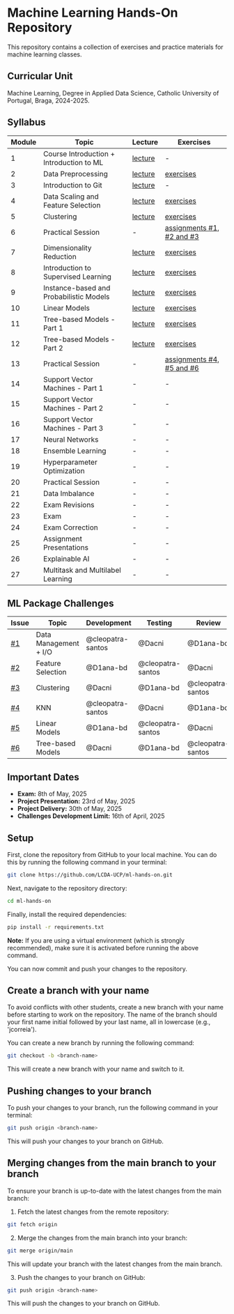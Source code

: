 # Machine Learning Hands-On Repository

This repository contains a collection of exercises and practice materials for machine learning classes.

## Curricular Unit
Machine Learning, Degree in Applied Data Science, Catholic University of Portugal, Braga, 2024-2025.

## Syllabus

| **Module** | **Topic**                                | **Lecture**                                                                     | **Exercises**                                                                      |
|------------|------------------------------------------|---------------------------------------------------------------------------------|------------------------------------------------------------------------------------|
| 1          | Course Introduction + Introduction to ML | [lecture](https://github.com/LCDA-UCP/ml-hands-on/tree/main/lectures/session01) | -                                                                                  |
| 2          | Data Preprocessing                       | [lecture](https://github.com/LCDA-UCP/ml-hands-on/tree/main/lectures/session02) | [exercises](https://github.com/LCDA-UCP/ml-hands-on/tree/main/exercises/session02) |
| 3          | Introduction to Git                      | [lecture](https://github.com/LCDA-UCP/ml-hands-on/tree/main/lectures/session03) | -                                                                                  |
| 4          | Data Scaling and Feature Selection       | [lecture](https://github.com/LCDA-UCP/ml-hands-on/tree/main/lectures/session04) | [exercises](https://github.com/LCDA-UCP/ml-hands-on/tree/main/exercises/session04) |
| 5          | Clustering                               | [lecture](https://github.com/LCDA-UCP/ml-hands-on/tree/main/lectures/session05) | [exercises](https://github.com/LCDA-UCP/ml-hands-on/tree/main/exercises/session05) |
| 6          | Practical Session                        | -                                                                               | [assignments #1, #2 and #3](https://github.com/LCDA-UCP/ml-hands-on/issues)        |
| 7          | Dimensionality Reduction                 | [lecture](https://github.com/LCDA-UCP/ml-hands-on/tree/main/lectures/session07) | [exercises](https://github.com/LCDA-UCP/ml-hands-on/tree/main/exercises/session07) |
| 8          | Introduction to Supervised Learning      | [lecture](https://github.com/LCDA-UCP/ml-hands-on/tree/main/lectures/session08) | [exercises](https://github.com/LCDA-UCP/ml-hands-on/tree/main/exercises/session08) |
| 9          | Instance-based and Probabilistic Models  | [lecture](https://github.com/LCDA-UCP/ml-hands-on/tree/main/lectures/session09) | [exercises](https://github.com/LCDA-UCP/ml-hands-on/tree/main/exercises/session09) |
| 10         | Linear Models                            | [lecture](https://github.com/LCDA-UCP/ml-hands-on/tree/main/lectures/session10) | [exercises](https://github.com/LCDA-UCP/ml-hands-on/tree/main/exercises/session10) |
| 11         | Tree-based Models - Part 1               | [lecture](https://github.com/LCDA-UCP/ml-hands-on/tree/main/lectures/session11) | [exercises](https://github.com/LCDA-UCP/ml-hands-on/tree/main/exercises/session11) |
| 12         | Tree-based Models - Part 2               | [lecture](https://github.com/LCDA-UCP/ml-hands-on/tree/main/lectures/session12) | [exercises](https://github.com/LCDA-UCP/ml-hands-on/tree/main/exercises/session12) |
| 13         | Practical Session                        | -                                                                               | [assignments #4, #5 and #6](https://github.com/LCDA-UCP/ml-hands-on/issues)        |
| 14         | Support Vector Machines - Part 1         | -                                                                               | -                                                                                  |
| 15         | Support Vector Machines - Part 2         | -                                                                               | -                                                                                  |
| 16         | Support Vector Machines - Part 3         | -                                                                               | -                                                                                  |
| 17         | Neural Networks                          | -                                                                               | -                                                                                  |
| 18         | Ensemble Learning                        | -                                                                               | -                                                                                  |
| 19         | Hyperparameter Optimization              | -                                                                               | -                                                                                  |
| 20         | Practical Session                        | -                                                                               | -                                                                                  |
| 21         | Data Imbalance                           | -                                                                               | -                                                                                  |
| 22         | Exam Revisions                           | -                                                                               | -                                                                                  |
| 23         | Exam                                     | -                                                                               | -                                                                                  |
| 24         | Exam Correction                          | -                                                                               | -                                                                                  |
| 25         | Assignment Presentations                 | -                                                                               | -                                                                                  |
| 26         | Explainable AI                           | -                                                                               | -                                                                                  |
| 27         | Multitask and Multilabel Learning        | -                                                                               | -                                                                                  |

## ML Package Challenges

| **Issue**                                              | **Topic**             | **Development**   | **Testing**       | **Review**        |
|--------------------------------------------------------|-----------------------|-------------------|-------------------|-------------------|
| [#1](https://github.com/LCDA-UCP/ml-hands-on/issues/1) | Data Management + I/O | @cleopatra-santos | @Dacni            | @D1ana-bd         |
| [#2](https://github.com/LCDA-UCP/ml-hands-on/issues/2) | Feature Selection     | @D1ana-bd         | @cleopatra-santos | @Dacni            |
| [#3](https://github.com/LCDA-UCP/ml-hands-on/issues/3) | Clustering            | @Dacni            | @D1ana-bd         | @cleopatra-santos |
| [#4](https://github.com/LCDA-UCP/ml-hands-on/issues/4) | KNN                   | @cleopatra-santos | @Dacni            | @D1ana-bd         |
| [#5](https://github.com/LCDA-UCP/ml-hands-on/issues/5) | Linear Models         | @D1ana-bd         | @cleopatra-santos | @Dacni            |
| [#6](https://github.com/LCDA-UCP/ml-hands-on/issues/7) | Tree-based Models     | @Dacni            | @D1ana-bd         | @cleopatra-santos |

## Important Dates

- **Exam:** 8th of May, 2025
- **Project Presentation:** 23rd of May, 2025
- **Project Delivery:** 30th of May, 2025
- **Challenges Development Limit:** 16th of April, 2025

## Setup

First, clone the repository from GitHub to your local machine. You can do this by running the following command in your terminal:

```bash
git clone https://github.com/LCDA-UCP/ml-hands-on.git
```

Next, navigate to the repository directory:

```bash
cd ml-hands-on
```

Finally, install the required dependencies:

```bash
pip install -r requirements.txt
```

**Note:** If you are using a virtual environment (which is strongly recommended), make sure it is activated before running the above command.

You can now commit and push your changes to the repository.

## Create a branch with your name

To avoid conflicts with other students, create a new branch with your name before starting to work on the repository.
The name of the branch should your first name initial followed by your last name, all in lowercase (e.g., 'jcorreia').

You can create a new branch by running the following command:

```bash
git checkout -b <branch-name>
```

This will create a new branch with your name and switch to it.

## Pushing changes to your branch

To push your changes to your branch, run the following command in your terminal:

```bash
git push origin <branch-name>
```

This will push your changes to your branch on GitHub. 

## Merging changes from the main branch to your branch

To ensure your branch is up-to-date with the latest changes from the main branch:

1. Fetch the latest changes from the remote repository:

```bash
git fetch origin
```

2. Merge the changes from the main branch into your branch:

```bash
git merge origin/main
```

This will update your branch with the latest changes from the main branch.

3. Push the changes to your branch on GitHub:

```bash
git push origin <branch-name>
```

This will push the changes to your branch on GitHub.
